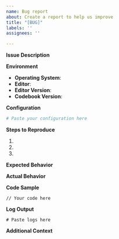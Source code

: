 ```yaml
---
name: Bug report
about: Create a report to help us improve
title: "[BUG]"
labels: ''
assignees: ''

---
```


**Issue Description**
<!-- A clear and concise description of the issue you're experiencing -->

**Environment**
- **Operating System**: <!-- e.g. macOS 13.4, Windows 11, Ubuntu 22.04 -->
- **Editor**: <!-- e.g. Zed, Helix, VSCode, etc. -->
- **Editor Version**: <!-- e.g. Zed 0.105.0 if not the latest version -->
- **Codebook Version**: <!-- e.g. 0.4.2 - run `codebook-lsp --version` if installed manually -->

**Configuration**
<!-- Please share your codebook configuration (codebook.toml or .codebook.toml) -->
```toml
# Paste your configuration here
```

**Steps to Reproduce**
<!-- Please provide detailed steps to reproduce the issue -->
1. 
2. 
3. 

**Expected Behavior**
<!-- What did you expect to happen? -->

**Actual Behavior**
<!-- What actually happened? Include screenshots if applicable -->

**Code Sample**
<!-- If applicable, provide a minimal code sample that demonstrates the issue -->
```
// Your code here
```

**Log Output**
<!-- If you have DEBUG logs enabled, please include them here -->
<!-- For Zed users, instructions to enable DEBUG logs are in the README -->
```
# Paste logs here
```

**Additional Context**
<!-- Add any other context about the problem here -->
